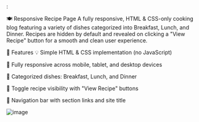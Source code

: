 :

🍽️ Responsive Recipe Page
A fully responsive, HTML & CSS-only cooking blog featuring a variety of dishes categorized into Breakfast, Lunch, and Dinner. Recipes are hidden by default and revealed on clicking a "View Recipe" button for a smooth and clean user experience.

🚀 Features
💡 Simple HTML & CSS implementation (no JavaScript)

📱 Fully responsive across mobile, tablet, and desktop devices

🍳 Categorized dishes: Breakfast, Lunch, and Dinner

👀 Toggle recipe visibility with "View Recipe" buttons

🧭 Navigation bar with section links and site title

![image](https://github.com/user-attachments/assets/9873f971-196d-406c-8c25-6e316877c9a9)
